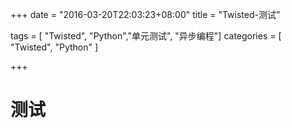 +++
date = "2016-03-20T22:03:23+08:00"
title = "Twisted-测试"

tags = [ "Twisted", "Python","单元测试", "异步编程"]
categories = [
  "Twisted",
  "Python"
]

+++
<!--more-->

# 测试
